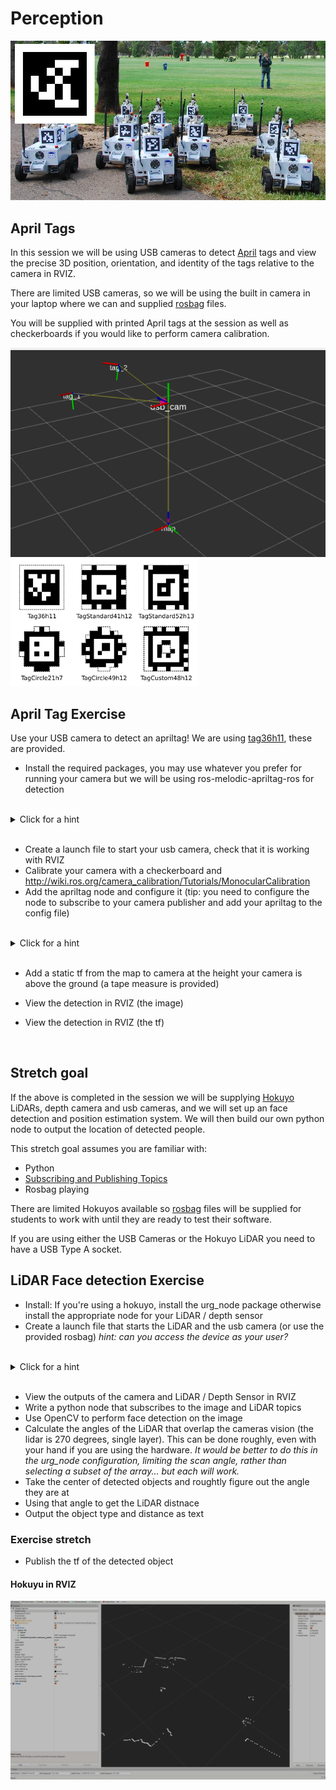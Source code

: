 # Perception
![Alt text](https://github.com/ros-workshop/perception/blob/master/apriltagrobots_overlay.jpg)

## April Tags

In this session we will be using USB cameras to detect [April](https://april.eecs.umich.edu/software/apriltag.html) tags and view the precise 3D position, orientation, and identity of the tags relative to the camera in RVIZ.

There are limited USB cameras, so we will be using the built in camera in your laptop where we can and supplied [rosbag](http://wiki.ros.org/Bags) files. 

You will be supplied with printed April tags at the session as well as checkerboards if you would like to perform camera calibration.

![Alt text](https://github.com/ros-workshop/perception/blob/master/tags_rviz.png )
<img src="https://github.com/ros-workshop/perception/blob/master/tagformats_web.png" width="300" title="">

## April Tag Exercise
Use your USB camera to detect an apriltag! We are using [tag36h11](https://www.dotproduct3d.com/uploads/8/5/1/1/85115558/apriltags1-20.pdf), these are provided.

 * Install the required packages, you may use whatever you prefer for running your camera but we will be using ros-melodic-apriltag-ros for detection
 <br/>
 
<details>
<summary>Click for a hint</summary>

`sudo apt install ros-melodic-apriltag-ros ros-melodic-usb-cam` is a quick and easy node to get your webcam going
</details>

<br/>

 * Create a launch file to start your usb camera, check that it is working with RVIZ
 * Calibrate your camera with a checkerboard and http://wiki.ros.org/camera_calibration/Tutorials/MonocularCalibration
 * Add the apriltag node and configure it (tip: you need to configure the node to subscribe to your camera publisher and add your apriltag to the config file)
 
 <br/>
  <details>
 
 
<summary>Click for a hint</summary>
 You may have issues with your camera being uncalibrated, check the error output of your console.
 For the hardware provided the calibration is available here:
 
https://github.com/ros-workshop/perception/blob/master/ost.yaml

https://github.com/ros-workshop/perception/blob/master/ost.txt

</details>
<br/>

 * Add a static tf from the map to camera at the height your camera is above the ground (a tape measure is provided)
 
 * View the detection in RVIZ (the image)
 
 * View the detection in RVIZ (the tf)
 
 <br/>

## Stretch goal
 
If the above is completed in the session we will be supplying [Hokuyo](https://www.hokuyo-aut.jp/search/single.php?serial=166) LiDARs, depth camera and usb cameras, and we will set up an face detection and position estimation system. We will then build our own python node to output the location of detected people.

This stretch goal assumes you are familiar with:
* Python 
* [Subscribing and Publishing Topics](http://wiki.ros.org/ROS/Tutorials/WritingPublisherSubscriber%28python%29)
* Rosbag playing

There are limited Hokuyos available so [rosbag](http://wiki.ros.org/Bags) files will be supplied for students to work with until they are ready to test their software.

If you are using either the USB Cameras or the Hokuyo LiDAR you need to have a USB Type A socket.
 
 ## LiDAR Face detection Exercise

 * Install: If you're using a hokuyo, install the urg_node package otherwise install the appropriate node for your LiDAR / depth sensor
 * Create a launch file that starts the LiDAR and the usb camera (or use the provided rosbag) *hint: can you access the device as your user?*
 <br/>
<details>
<summary>Click for a hint</summary>

Usually googling the device and ROS will bring up the driver.
 
 If you cannot open the LiDAR:
https://answers.ros.org/question/286646/error-connecting-to-hokuyo-could-not-open-serial-hokuyo/

Other resources:
https://answers.ros.org/question/251060/how-to-use-an-usb-hokuyo-laserscanner-in-ros-kinetic/

</details>
<br/>

 * View the outputs of the camera and LiDAR / Depth Sensor in RVIZ
 * Write a python node that subscribes to the image and LiDAR topics
 * Use OpenCV to perform face detection on the image
 * Calculate the angles of the LiDAR that overlap the cameras vision (the lidar is 270 degrees, single layer). This can be done roughly, even with your hand if you are using the hardware. *It would be better to do this in the urg_node configuration, limiting the scan angle, rather than selecting a subset of the array... but each will work.*
 * Take the center of detected objects and roughtly figure out the angle they are at 
 * Using that angle to get the LiDAR distnace
 * Output the object type and distance as text
 
  ### Exercise stretch
 * Publish the tf of the detected object
 
 #### Hokuyu in RVIZ
  ![Alt text](https://github.com/ros-workshop/perception/blob/master/LiDAR_Hok_RVIZ.png)

